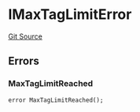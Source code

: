 # IMaxTagLimitError
[Git Source](https://github.com/thrackle-io/tron/blob/e7ccb5e31cec6bae24fd2e457f70702e05f2d4b6/src/common/IErrors.sol)


## Errors
### MaxTagLimitReached

```solidity
error MaxTagLimitReached();
```


